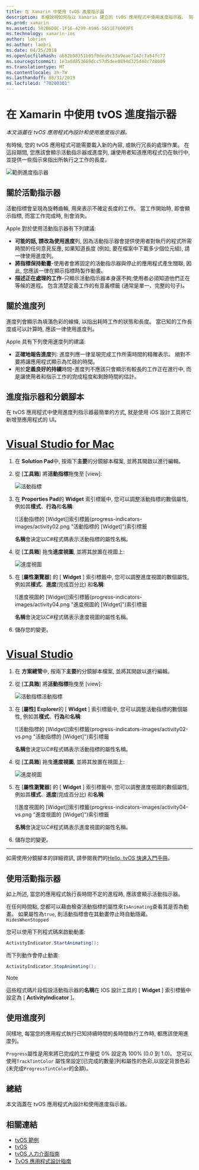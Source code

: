 ```yaml
---
title: 在 Xamarin 中使用 tvOS 進度指示器
description: 本檔說明如何在以 Xamarin 建立的 tvOS 應用程式中使用進度指示器。 同時討論進度列和活動指示器。
ms.prod: xamarin
ms.assetid: 582B6D0C-1F16-4299-A9A6-5651E76009FE
ms.technology: xamarin-ios
author: lobrien
ms.author: laobri
ms.date: 04/25/2018
ms.openlocfilehash: ab82b98351b95fbdea9c33a9eae7142c7a54fc77
ms.sourcegitcommit: 1e3a0d853669dcc57d5dee0894d325d40c7d8009
ms.translationtype: MT
ms.contentlocale: zh-TW
ms.lasthandoff: 08/31/2019
ms.locfileid: "70200301"
---
```

# <a name="working-with-tvos-progress-indicators-in-xamarin"></a>在 Xamarin 中使用 tvOS 進度指示器

_本文涵蓋在 tvOS 應用程式內設計和使用進度指示器。_

有時候, 您的 tvOS 應用程式可能需要載入新的內容, 或執行冗長的處理作業。 在這段期間, 您應該會顯示活動指示器或進度列, 讓使用者知道應用程式仍在執行中, 並提供一些指示來指出所執行之工作的長度。

![範例進度指示器](progress-indicators-images/intro01.png "範例進度指示器")

## <a name="about-activity-indicators"></a>關於活動指示器

活動指標會呈現為旋轉齒輪, 用來表示不確定長度的工作。 當工作開始時, 即會顯示指標, 而當工作完成時, 則會消失。

Apple 對於使用活動指示器有下列建議:

- **可能的話, 請改為使用進度**列, 因為活動指示器會提供使用者對執行的程式所需時間的任何意見反應, 如果知道長度 (例如, 要在檔案中下載多少個位元組), 請一律使用進度列。
- **將指標保持動畫**-使用者會將固定的活動指示器與停止的應用程式產生關聯, 因此, 您應該一律在顯示指標時製作動畫。
- **描述正在處理的工作**-只顯示活動指示器本身還不夠;使用者必須知道他們正在等候的進程。 包含清楚定義工作的有意義標籤 (通常是單一、完整的句子)。

## <a name="about-progress-bars"></a>關於進度列

進度列會顯示為填滿色彩的線條, 以指出耗時工作的狀態和長度。 當已知的工作長度或可以計算時, 應該一律使用進度列。

Apple 具有下列使用進度列的建議:

- **正確地報告進度**列: 進度列應一律呈現完成工作所需時間的精確表示。 絕對不要將讓應用程式顯示為忙碌的時間。
- 用於**定義良好的持續**時間-進度列不應該只會顯示有較長的工作正在進行中, 而是讓使用者和指示工作的完成程度和剩餘時間的估計。

## <a name="progress-indicators-and-storyboards"></a>進度指示器和分鏡腳本

在 tvOS 應用程式中使用進度列指示器最簡單的方式, 就是使用 iOS 設計工具將它新增至應用程式的 UI。

# <a name="visual-studio-for-mactabmacos"></a>[Visual Studio for Mac](#tab/macos)

1. 在  **Solution Pad**中, 按兩下**主要**的分鏡腳本檔案, 並將其開啟以進行編輯。

2. 從 [**工具箱**] 將**活動指標**拖曳至 [view]: 

    ![活動指標](progress-indicators-images/activity01.png "活動指標")

3. 在  **Properties Pad**的  **Widget**  索引標籤中, 您可以調整活動指標的數個屬性, 例如其**樣式**、**行為**和**名稱**: 

    ![活動指標的 [Widget]]索引標籤(progress-indicators-images/activity02.png "活動指標的 [Widget]")索引標籤
    
    **名稱**會決定以C#程式碼表示活動指標的屬性名稱。

4. 從 [**工具箱**] 拖曳**進度視圖**, 並將其放置在視圖上: 

    ![進度視圖](progress-indicators-images/activity03.png "進度視圖")

5. 在 [**屬性瀏覽器**] 的 [ **Widget** ] 索引標籤中, 您可以調整進度視圖的數個屬性, 例如其**樣式**、**進度**(完成百分比) 和**名稱**: 

    ![進度視圖的 [Widget]]索引標籤(progress-indicators-images/activity04.png "進度視圖的 [Widget]")索引標籤
    
    **名稱**會決定以C#程式碼表示進度視圖的屬性名稱。

6. 儲存您的變更。

# <a name="visual-studiotabwindows"></a>[Visual Studio](#tab/windows)

1. 在 **方案總管**中, 按兩下**主要**的分鏡腳本檔案, 並將其開啟以進行編輯。

2. 從 [**工具箱**] 將**活動指標**拖曳至 [view]: 

    ![活動指標活動指標](progress-indicators-images/activity01-vs.png
    "")

3. 在 [**屬性] Explorer**的 [ **Widget** ] 索引標籤中, 您可以調整活動指標的數個屬性, 例如其**樣式**、**行為**和**名稱**: 

    ![活動指標的 [Widget]]索引標籤(progress-indicators-images/activity02-vs.png "活動指標的 [Widget]")索引標籤

    **名稱**會決定以C#程式碼表示活動指標的屬性名稱。

4. 從 [**工具箱**] 拖曳**進度視圖**, 並將其放置在視圖上: 

   ![進度視圖](progress-indicators-images/activity03-vs.png "進度視圖")

5. 在 [**屬性瀏覽器**] 的 [ **Widget** ] 索引標籤中, 您可以調整進度視圖的數個屬性, 例如其**樣式**、**進度**(完成百分比) 和**名稱**: 

    ![進度視圖的 [Widget]]索引標籤(progress-indicators-images/activity04-vs.png "進度視圖的 [Widget]")索引標籤
    
    **名稱**會決定以C#程式碼表示進度視圖的屬性名稱。

6. 儲存您的變更。

-----

如需使用分鏡腳本的詳細資訊, 請參閱我們的[Hello, tvOS 快速入門手冊](~/ios/tvos/get-started/hello-tvos.md)。 

## <a name="working-with-activity-indicators"></a>使用活動指示器

如上所述, 當您的應用程式執行長時間不定的進程時, 應該會顯示活動指示器。

在任何時間點, 您都可以藉由檢查活動指標的屬性來`IsAnimating`查看其是否為動畫。 如果屬性為`true`, 則活動指標會在其動畫停止時自動隱藏。 `HidesWhenStopped`

您可以使用下列程式碼來啟動動畫: 

```csharp
ActivityIndicator.StartAnimating();
```

而下列動作會停止動畫:

```csharp
ActivityIndicator.StopAnimating();
```

> [!NOTE]
> 這些程式碼片段假設活動指示器的**名稱**在 IOS 設計工具的 [ **Widget** ] 索引標籤中設定為 [ **ActivityIndicator** ]。

## <a name="working-with-progress-bars"></a>使用進度列

同樣地, 每當您的應用程式執行已知持續時間的長時間執行工作時, 都應該使用進度列。 

`Progress`屬性是用來將已完成的工作量從 0% 設定為 100% (0.0 到 1.0)。 您可以使用`TrackTintColor` 屬性來設定[已完成的數量]列和屬性的色彩,以設定背景色彩(未完成`ProgressTintColor`的金額)。

## <a name="summary"></a>總結

本文涵蓋在 tvOS 應用程式內設計和使用進度指示器。

## <a name="related-links"></a>相關連結

- [tvOS 範例](https://docs.microsoft.com/samples/browse/?products=xamarin&term=Xamarin.iOS+tvOS)
- [tvOS](https://developer.apple.com/tvos/)
- [tvOS 人力介面指南](https://developer.apple.com/tvos/human-interface-guidelines/)
- [TvOS 應用程式設計指南](https://developer.apple.com/library/prerelease/tvos/documentation/General/Conceptual/AppleTV_PG/)
